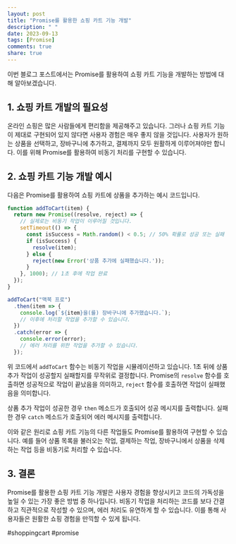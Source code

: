 ```yaml
---
layout: post
title: "Promise를 활용한 쇼핑 카트 기능 개발"
description: " "
date: 2023-09-13
tags: [Promise]
comments: true
share: true
---
```


이번 블로그 포스트에서는 Promise를 활용하여 쇼핑 카트 기능을 개발하는 방법에 대해 알아보겠습니다.

## 1. 쇼핑 카트 개발의 필요성

온라인 쇼핑은 많은 사람들에게 편리함을 제공해주고 있습니다. 그러나 쇼핑 카트 기능이 제대로 구현되어 있지 않다면 사용자 경험은 매우 좋지 않을 것입니다. 사용자가 원하는 상품을 선택하고, 장바구니에 추가하고, 결제까지 모두 원활하게 이루어져야만 합니다. 이를 위해 Promise를 활용하여 비동기 처리를 구현할 수 있습니다.

## 2. 쇼핑 카트 기능 개발 예시

다음은 Promise를 활용하여 쇼핑 카트에 상품을 추가하는 예시 코드입니다.

```javascript
function addToCart(item) {
  return new Promise((resolve, reject) => {
    // 실제로는 비동기 작업이 이루어질 것입니다.
    setTimeout(() => {
      const isSuccess = Math.random() < 0.5; // 50% 확률로 성공 또는 실패
      if (isSuccess) {
        resolve(item);
      } else {
        reject(new Error('상품 추가에 실패했습니다.'));
      }
    }, 1000); // 1초 후에 작업 완료
  });
}

addToCart("맥북 프로")
  .then(item => {
    console.log(`${item}을(를) 장바구니에 추가했습니다.`);
    // 이후에 처리할 작업을 추가할 수 있습니다.
  })
  .catch(error => {
    console.error(error);
    // 에러 처리를 위한 작업을 추가할 수 있습니다.
  });
```

위 코드에서 `addToCart` 함수는 비동기 작업을 시뮬레이션하고 있습니다. 1초 뒤에 상품 추가 작업이 성공할지 실패할지를 무작위로 결정합니다. Promise의 `resolve` 함수를 호출하면 성공적으로 작업이 끝났음을 의미하고, `reject` 함수를 호출하면 작업이 실패했음을 의미합니다.

상품 추가 작업이 성공한 경우 `then` 메소드가 호출되어 성공 메시지를 출력합니다. 실패한 경우 `catch` 메소드가 호출되어 에러 메시지를 출력합니다.

이와 같은 원리로 쇼핑 카트 기능의 다른 작업들도 Promise를 활용하여 구현할 수 있습니다. 예를 들어 상품 목록을 불러오는 작업, 결제하는 작업, 장바구니에서 상품을 삭제하는 작업 등을 비동기로 처리할 수 있습니다.

## 3. 결론

Promise를 활용한 쇼핑 카트 기능 개발은 사용자 경험을 향상시키고 코드의 가독성을 높일 수 있는 가장 좋은 방법 중 하나입니다. 비동기 작업을 처리하는 코드를 보다 간결하고 직관적으로 작성할 수 있으며, 에러 처리도 유연하게 할 수 있습니다. 이를 통해 사용자들은 원활한 쇼핑 경험을 만끽할 수 있게 됩니다.

#shoppingcart #promise
